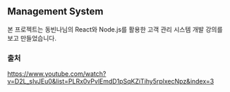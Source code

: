 

## Management System

본 프로젝트는 동빈나님의 React와 Node.js를 활용한 고객 관리 시스템 개발 강의를 보고 만들었습니다.
### 출처

https://www.youtube.com/watch?v=D2L_sIvJEu0&list=PLRx0vPvlEmdD1pSqKZiTihy5rplxecNpz&index=3